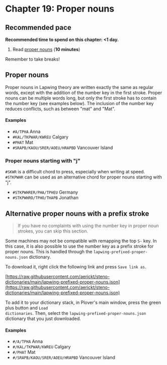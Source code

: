 # Chapter 19: Proper nouns

## Recommended pace

**Recommended time to spend on this chapter: <1 day.**

1. Read [proper nouns](#proper-nouns) (**10 minutes**)

Remember to take breaks!

## Proper nouns

Proper nouns in Lapwing theory are written exactly the same as regular words, except with the addition of the number key in the first stroke. Proper nouns can be multiple words long, but only the first stroke has to contain the number key (see examples below). The inclusion of the number key reduces conflicts, such as between "mat" and "Mat".

#### Examples

* `#A/TPHA` Anna
* `#KAL/TKPWAR/KWREU` Calgary
* `#PHAT` Mat
* `#SRAPB/KAOU/SRER/AOEU/HRAPBD` Vancouver Island

### Proper nouns starting with "j"

`#SKWR` is a difficult chord to press, especially when writing at speed. `#STKPWHR` can be used as an alternative chord for proper nouns starting with "j".

* `#STKPWHRER/PHA/TPHEU` Germany
* `#STKPWHRO/TPHO/THAPB` Jonathan

## Alternative proper nouns with a prefix stroke

> If you have no complaints with using the number key in proper noun strokes, you can skip this section.

Some machines may not be compatible with remapping the top `S-` key. In this case, it is also possible to use the number key as a prefix stroke for proper nouns. This is handled through the <code class="code-mono">lapwing-prefixed-proper-nouns.json</code> dictionary.

To download it, right click the following link and press <code class="code-mono">Save link as</code>.

[https://raw.githubusercontent.com/aerickt/steno-dictionaries/main/lapwing-prefixed-proper-nouns.json](https://raw.githubusercontent.com/aerickt/steno-dictionaries/main/lapwing-prefixed-proper-nouns.json)

To add it to your dictionary stack, in Plover's main window, press the green plus button and <code class="code-mono">Load dictionaries</code>. Then, select the <code class="code-mono">lapwing-prefixed-proper-nouns.json</code> dictionary that you just downloaded.

#### Examples

* `#/A/TPHA` Anna
* `#/KAL/TKPWAR/KWREU` Calgary
* `#/PHAT` Mat
* `#/SRAPB/KAOU/SRER/AOEU/HRAPBD` Vancouver Island

